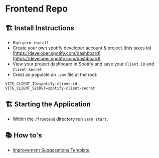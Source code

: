 # Frontend Repo

## 🏗️ Install Instructions

- Run `yarn install`
- Create your own spotify developer account & project (this takes to) [https://developer.spotify.com/dashboard](https://developer.spotify.com/dashboard)
- View your project dashboard in Spotify and save your `Client ID` and `Client Secret`
- Creat an populate an `.env` file at the root:

```env
VITE_CLIENT_ID=spotify-client-id
VITE_CLIENT_SECRET=spotify-client-secret
```

## 🏗️ Starting the Application
- Within the `/frontend` directory run `yarn start`.

## 📚 How to's
- [Improvement Suggesstions Template](/documents/improvement-suggesstions.md)